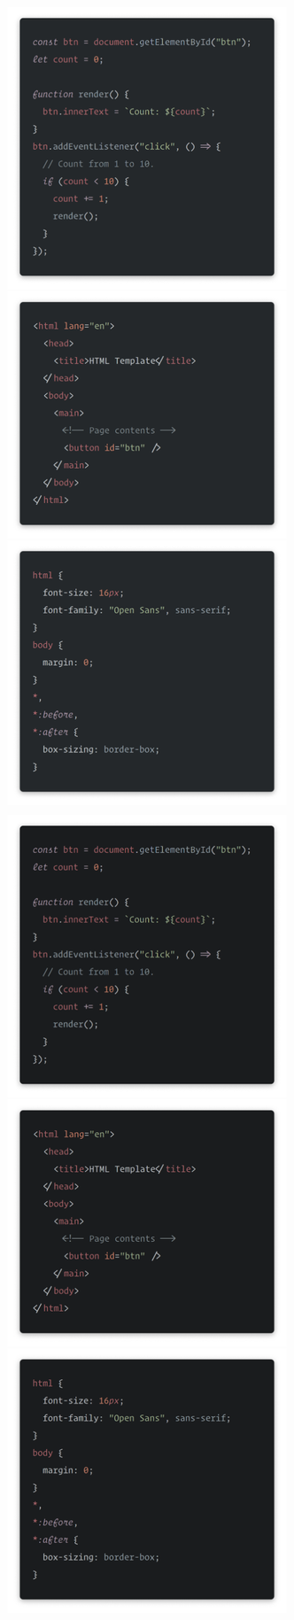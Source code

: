 <div style="text-align: center">

![Dark Pines](./imgs/darkpines_1.png)
![Dark Pines](./imgs/darkpines_2.png)
![Dark Pines](./imgs/darkpines_3.png)

![Dark Pines](./imgs/darkpinesnight_1.png)
![Dark Pines](./imgs/darkpinesnight_2.png)
![Dark Pines](./imgs/darkpinesnight_3.png)

</div>
